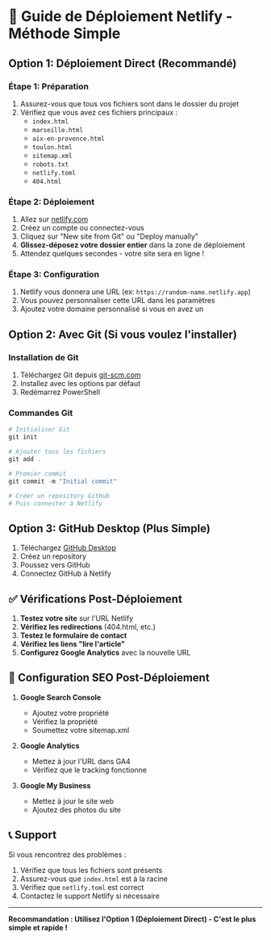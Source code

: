 # 🚀 Guide de Déploiement Netlify - Méthode Simple

## Option 1: Déploiement Direct (Recommandé)

### Étape 1: Préparation
1. Assurez-vous que tous vos fichiers sont dans le dossier du projet
2. Vérifiez que vous avez ces fichiers principaux :
   - `index.html`
   - `marseille.html`
   - `aix-en-provence.html`
   - `toulon.html`
   - `sitemap.xml`
   - `robots.txt`
   - `netlify.toml`
   - `404.html`

### Étape 2: Déploiement
1. Allez sur [netlify.com](https://netlify.com)
2. Créez un compte ou connectez-vous
3. Cliquez sur "New site from Git" ou "Deploy manually"
4. **Glissez-déposez votre dossier entier** dans la zone de déploiement
5. Attendez quelques secondes - votre site sera en ligne !

### Étape 3: Configuration
1. Netlify vous donnera une URL (ex: `https://random-name.netlify.app`)
2. Vous pouvez personnaliser cette URL dans les paramètres
3. Ajoutez votre domaine personnalisé si vous en avez un

## Option 2: Avec Git (Si vous voulez l'installer)

### Installation de Git
1. Téléchargez Git depuis [git-scm.com](https://git-scm.com)
2. Installez avec les options par défaut
3. Redémarrez PowerShell

### Commandes Git
```powershell
# Initialiser Git
git init

# Ajouter tous les fichiers
git add .

# Premier commit
git commit -m "Initial commit"

# Créer un repository GitHub
# Puis connecter à Netlify
```

## Option 3: GitHub Desktop (Plus Simple)

1. Téléchargez [GitHub Desktop](https://desktop.github.com)
2. Créez un repository
3. Poussez vers GitHub
4. Connectez GitHub à Netlify

## ✅ Vérifications Post-Déploiement

1. **Testez votre site** sur l'URL Netlify
2. **Vérifiez les redirections** (404.html, etc.)
3. **Testez le formulaire de contact**
4. **Vérifiez les liens "lire l'article"**
5. **Configurez Google Analytics** avec la nouvelle URL

## 🔧 Configuration SEO Post-Déploiement

1. **Google Search Console**
   - Ajoutez votre propriété
   - Vérifiez la propriété
   - Soumettez votre sitemap.xml

2. **Google Analytics**
   - Mettez à jour l'URL dans GA4
   - Vérifiez que le tracking fonctionne

3. **Google My Business**
   - Mettez à jour le site web
   - Ajoutez des photos du site

## 📞 Support

Si vous rencontrez des problèmes :
1. Vérifiez que tous les fichiers sont présents
2. Assurez-vous que `index.html` est à la racine
3. Vérifiez que `netlify.toml` est correct
4. Contactez le support Netlify si nécessaire

---
**Recommandation : Utilisez l'Option 1 (Déploiement Direct) - C'est le plus simple et rapide !**
